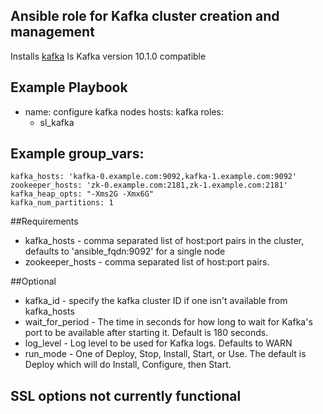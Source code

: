 ## Ansible role for Kafka cluster creation and management
Installs [kafka](https://kafka.apache.org/)
Is Kafka version 10.1.0 compatible

## Example Playbook
  - name: configure kafka nodes
  hosts: kafka
  roles:
    - sl_kafka

## Example group_vars:
    kafka_hosts: 'kafka-0.example.com:9092,kafka-1.example.com:9092'
    zookeeper_hosts: 'zk-0.example.com:2181,zk-1.example.com:2181'
    kafka_heap_opts: "-Xms2G -Xmx6G"
    kafka_num_partitions: 1

##Requirements
- kafka_hosts - comma separated list of host:port pairs in the cluster, defaults to 'ansible_fqdn:9092' for a single node
- zookeeper_hosts - comma separated list of host:port pairs.

##Optional
- kafka_id - specify the kafka cluster ID if one isn't available from kafka_hosts
- wait_for_period - The time in seconds for how long to wait for Kafka's port to be available after starting it. Default is 180 seconds.
- log_level - Log level to be used for Kafka logs. Defaults to WARN
- run_mode - One of Deploy, Stop, Install, Start, or Use. The default is Deploy which will do Install, Configure, then Start.
## SSL options not currently functional
